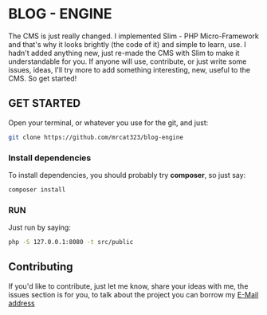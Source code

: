 # BLOG - ENGINE
The CMS is just really changed. I implemented Slim - PHP Micro-Framework and that's why it looks brightly (the code of it) and simple to learn, use. I hadn't added anything new, just re-made the CMS with Slim to make it understandable for you. If anyone will use, contribute, or just write some issues, ideas, I'll try more to add something interesting, new, useful to the CMS. So get started!

## GET STARTED
Open your terminal, or whatever you use for the git, and just:
```BASH
git clone https://github.com/mrcat323/blog-engine
```
### Install dependencies
To install dependencies, you should probably try **composer**, so just say:
```BASH
composer install
```

### RUN
Just run by saying:
```BASH
php -S 127.0.0.1:8080 -t src/public
```

## Contributing
If you'd like to contribute, just let me know, share your ideas with me, the issues section is for you, to talk about the project you can borrow my [E-Mail address](mailto:mrcat323@protonmail.com)